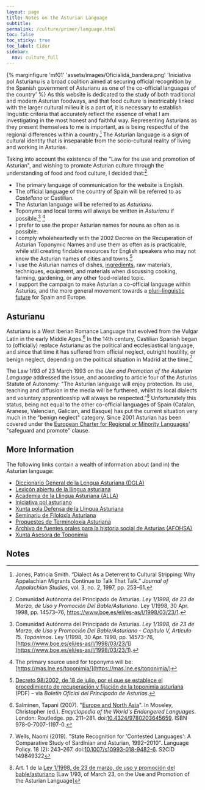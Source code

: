 ```yaml
---
layout: page
title: Notes on the Asturian Language
subtitle: 
permalink: /culture/primer/language.html
toc: false
toc_sticky: true
toc_label: Cider
sidebar:
  nav: culture_full
---
```

{% marginfigure 'mf01' 'assets/images/Oficialidá_bandera.png' 'Iniciativa pol Asturianu is a broad coalition aimed at securing official recognition by the Spanish government of Asturianu as one of the co-official languages of the country' %}
As this website is dedicated to the study of both traditional and modern Asturian foodways, and that food culture is inextricably linked with the larger cultural milieu it is a part of, it is necessary to establish linguistic criteria that accurately reflect the essence of what I am investigating in the most honest and faithful way. Representing Asturians as they present themselves to me is important, as is being respectful of the regional differences within a country.[^1] The Asturian language is a sign of cultural identity that is inseparable from the socio-cultural reality of living and working in Asturias.

Taking into account the existence of the "Law for the use and promotion of Asturian", and wishing to promote Asturian culture through the understanding of food and food culture, I decided that:[^2]
- The primary language of communication for the website is English.
- The official language of the country of Spain will be referred to as _Castellano_ or Castilian.
- The Asturian language will be referred to as _Asturianu_. 
- Toponyms and local terms will always be written in *Asturianu* if possible.[^3] [^4]
- I prefer to use the proper Asturian names for nouns as often as is possible. 
- I comply wholeheartedly with the 2002 Decree on the Recuperation of Asturian Toponymic Names and use them as often as is practicable, while still creating findable resources for English speakers who may not know the Asturian names of cities and towns.[^8]
- I use the Asturian names of dishes, [ingredients](/culture/ingredients/), raw materials, techniques, equipment, and materials when discussing cooking, farming, gardening, or any other food-related topic.
- I support the campaign to make Asturian a co-official language within Asturias, and the more general movement towards a [pluri-linguistic future](https://asturianu.igualtatlinguistica.cat/) for Spain and Europe.


## Asturianu
Asturianu is a West Iberian Romance Language that evolved from the Vulgar Latin in the early Middle Ages.[^5] In the 14th century, Castilian Spanish began to (officially) replace Asturianu as the political and ecclesiastical language, and since that time it has suffered from official neglect, outright hostility, or benign neglect, depending on the political situation in Madrid at the time.[^6]

The Law 1/93 of 23 March 1993 on the _Use and Promotion of the Asturian Language_ addressed the issue, and according to article four of the Asturias Statute of Autonomy: "The Asturian language will enjoy protection. Its use, teaching and diffusion in the media will be furthered, whilst its local dialects and voluntary apprenticeship will always be respected.”[^7] Unfortunately this status, being not equal to the other co-official languages of Spain (Catalan, Aranese, Valencian, Galician, and Basque) has put the current situation very much in the "benign neglect" category. Since 2001 Asturian has been covered under the [European Charter for Regional or Minority Languages](https://www.coe.int/en/web/european-charter-regional-or-minority-languages/about-the-charter)' "safeguard and promote" clause.


## More Information
The following links contain a wealth of information about (and in) the Asturian language:

- [Diccionario General de la Lengua Asturiana (DGLA)](https://mas.lne.es/diccionario/)
- [Lexicón abiertu de la llingua asturiana](http://ast.oslin.org/)
- [Academia de la Llingua Asturiana (ALLA)](http://www.academiadelallingua.com/)
- [Iniciativa pol asturiano](https://iniciativapolasturianu.org/)
- [Xunta pola Defensa de la Llingua Asturiana](http://www.exunta.org/)
- [Seminariu de Filoloxía Asturiana](https://www.facebook.com/Seminariu-de-Filolox%C3%ADa-Asturiana-554729991309903/)
- [Propuestes de Terminoloxía Asturiana](https://termast.alladixital.org/propuestes.php)
- [Archivo de fuentes orales para la historia social de Asturias (AFOHSA)](https://www.unioviedo.es/AFOHSA/)
- [Xunta Asesora de Toponimia](https://politicallinguistica.asturias.es/xunta-asesora-de-toponimia)


## Notes
[^1]: Jones, Patricia Smith. “Dialect As a Deterrent to Cultural Stripping: Why Appalachian Migrants Continue to Talk That Talk.” _Journal of Appalachian Studies_, vol. 3, no. 2, 1997, pp. 253–61.
[^2]: Comunidad Autónoma del Principado de Asturias. _Ley 1/1998, de 23 de Marzo, de Uso y Promoción Del Bable/Asturiano_. Ley 1/1998, 30 Apr. 1998, pp. 14573–76, https://www.boe.es/eli/es-as/l/1998/03/23/1.
[^3]: Comunidad Autónoma del Principado de Asturias. _Ley 1/1998, de 23 de Marzo, de Uso y Promoción Del Bable/Asturiano_ - _Capítulo V, Artículo 15. Topónimos_. Ley 1/1998, 30 Apr. 1998, pp. 14573–76, [https://www.boe.es/eli/es-as/l/1998/03/23/1](https://www.boe.es/eli/es-as/l/1998/03/23/1).
[^4]: The primary source used for toponyms will be: [https://mas.lne.es/toponimia/](https://mas.lne.es/toponimia/)
[^5]: Salminen, Tapani (2007). "[Europe and North Asia](https://www.routledgehandbooks.com/doi/10.4324/9780203645659.ch3)". In Moseley, Christopher (ed.). _Encyclopedia of the World's Endangered Languages_. London: Routledge. pp. 211–281. doi:[10.4324/9780203645659](https://doi.org/10.4324%2F9780203645659). ISBN 978-0-7007-1197-0.
[^6]: Wells, Naomi (2019). "State Recognition for 'Contested Languages': A Comparative Study of Sardinian and Asturian, 1992–2010". Language Policy. 18 (2): 243–267. doi:[10.1007/s10993-018-9482-6](https://doi.org/10.1007%2Fs10993-018-9482-6). S2CID 149849322
[^7]: Art. 1 de la [Ley 1/1998, de 23 de marzo, de uso y promoción del bable/asturiano](https://www.boe.es/eli/es-as/l/1998/03/23/1) [Law 1/93, of March 23, on the Use and Promotion of the Asturian Language]
[^8]: [Decreto 98/2002, de 18 de julio, por el que se establece el procedimiento de recuperación y fijación de la toponimia asturiana](https://sede.asturias.es/bopa/disposiciones/repositorio/LEGISLACION08/66/2/001U001XEG0002.pdf) (PDF) – via _Boletin Oficial del Principado de Asturias_.